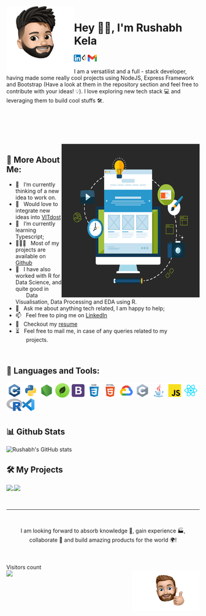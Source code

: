 <img src="/images/image1.png" alt="imag1" style="width:35%;" align="left" >

# Hey 👋🏻, I'm Rushabh Kela


<a href='https://www.linkedin.com/in/rushabhkela/'><img align='left' alt="linkedin" src="/images/linkedin.png" height='18px'/></a>
<a href='https://leetcode.com/kelarushabh-lc/'><img align='left' alt="lc" src="/images/lc.png" height='18px'/></a>
<a href='mailto:kelarushabh@gmail.com'><img alt="email" src="/images/gmail.png" height='18px'/></a>


I am a versatilist and a full - stack developer, having made some really cool projects using NodeJS, Express Framework and Bootstrap (Have a look at them in the repository section and feel free to contribute with your ideas! 💡). I love exploring new tech stack 💻 and leveraging them to build cool stuffs 🛠️. 
<br/>
<br/>

<br/>
<br/>
<br/>
<br/>
<img align="right" alt="GIF" src="/images/image3.gif" width="360px" height="400px"/>
  
## 🧐 More About Me:

- 🔭 &nbsp; I’m currently thinking of a new idea to work on.
- 🤝 &nbsp; Would love to integrate new ideas into [VITdost](https://github.com/rushabhkela/vitdost) 
- 🌱 &nbsp; I’m currently learning Typescript; 
- 👨🏻‍💻 &nbsp; Most of my projects are available on [Github](https://github.com/rushabhkela?tab=repositories)
- 🎨 &nbsp; I have also worked with R for Data Science, and quite good in  &nbsp;&nbsp;&nbsp;&nbsp;&nbsp;&nbsp;&nbsp;Data Visualisation, Data Processing and EDA using R.
- 💬 &nbsp; Ask me about anything tech related, I am happy to help;
- 📫 &nbsp; Feel free to ping me on [LinkedIn](https://www.linkedin.com/in/rushabhkela/)
- 📝 &nbsp; Checkout my [resume](https://drive.google.com/file/d/1UPBEwo17rkvw5sVLLleRydUOejSLa8fp/view?usp=sharing)
- ⏳ &nbsp; Feel free to mail me, in case of any queries related to my &nbsp;&nbsp;&nbsp;&nbsp;&nbsp;&nbsp;&nbsp;projects.

<br>

## 🔨 Languages and Tools:

<a href="https://www.cplusplus.com/" target="_blank"><img align="left" alt="C++" height ="42px" src="icons/c++/c++.svg"></a>
<a href="https://www.python.org" target="_blank"><img align="left" alt="Python" height ="42px" src="icons/python/python.svg"></a>
<a href="https://nodejs.org/en/" target="_blank"><img align="left" alt="NodeJS" height ="42px" src="icons/node/node.svg"></a>
<a href="https://www.mongodb.com/" target="_blank"><img align="left" alt="MongoDB" height ="42px" src="images/mongodb.png"></a>
<a href="https://getbootstrap.com/" target="_blank"><img align="left" alt="Bootstrap" height ="42px" src="icons/bootstrap/bootstrap.svg"></a>
<a href="https://www.w3schools.com/css/" target="_blank"><img align="left" alt="CSS" height ="42px" src="icons/css/css.svg"></a>
<a href="https://www.w3schools.com/html/" target="_blank"><img align="left" alt="HTML" height ="42px" src="icons/html/html.svg"></a>
<a href="https://cloud.google.com/" target="_blank"><img align="left" alt="Google Cloud" height ="42px" src="icons/google-cloud/google-cloud.svg"></a>
<a href="https://www.cplusplus.com/" target="_blank"><img align="left" alt="C++" height ="42px" src="icons/c/c.svg"></a>
<a href="https://www.java.com" target="_blank"><img align="left" alt="Java" height ="42px" src="icons/java/java.svg"></a>
<a href="https://developer.mozilla.org/en-US/docs/Web/JavaScript" target="_blank"> <img align="left" alt="JavaScript" height ="42px" src="icons/javascript/javascript.svg"> </a>
<a href="https://reactjs.org/" target="_blank"> <img align="left" alt="React" height ="42px" src="icons/react/react.svg"></a>
<a href="https://www.r-project.org/" target="_blank"><img align="left" alt="R" height ="32px" src="images/r.png"></a>
<a href="https://code.visualstudio.com/" target="_blank"><img align="left" alt="VS Code" height ="32px" src="images/vscode.png"></a>


<br>
<br>
<br>
<br>
<br>


## 📊 Github Stats
![Rushabh's GitHub stats](https://github-readme-stats.vercel.app/api?username=rushabhkela&show_icons=true&theme=radical)





## 🛠️ My Projects
<a href="https://github.com/rushabhkela/vitdost-2021">
  <img align="center" src="https://github-readme-stats.vercel.app/api/pin/?username=rushabhkela&repo=VITdost" />
</a>
<a href="https://github.com/rushabhkela/vitdost-2021">
  <img align="center" src="https://github-readme-stats.vercel.app/api/pin/?username=rushabhkela&repo=XChange" />
</a>
<br>

<br>
<br>
<hr>
<br>

<p align="center">I am looking forward to absorb knowledge 🧠, gain experience 🏭, collaborate 🤝 and build amazing products for the world 🌍!</p>
<br>
<br>
<p style="display:inline" align="center"> 
  Visitors count<br>
  <img src="https://profile-counter.glitch.me/rushabhkela/count.svg" />
</p>

<img src="/images/image2.png" alt="imag1" style="width:35%;" align="right" >
